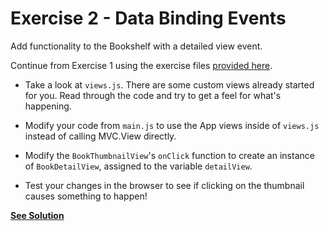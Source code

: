 # Exercise 2 - Data Binding Events

Add functionality to the Bookshelf with a detailed view event.

Continue from Exercise 1 using the exercise files [provided here](https://github.com/TNBWorkshop/intro_mvc/blob/master/exercises/exercise_files.zip).

- Take a look at `views.js`. There are some custom views already started for you. Read through the code and try to get a feel for what's happening.

- Modify your code from `main.js` to use the App views inside of `views.js` instead of calling MVC.View directly.

- Modify the `BookThumbnailView`'s `onClick` function to create an instance of `BookDetailView`, assigned to the variable `detailView`.

- Test your changes in the browser to see if clicking on the thumbnail causes something to happen!

**[See Solution](./answer_1.js)**

